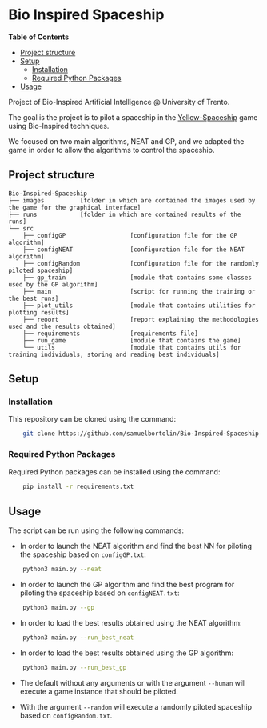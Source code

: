 # Bio Inspired Spaceship

<!-- START doctoc generated TOC please keep comment here to allow auto update -->
<!-- DON'T EDIT THIS SECTION, INSTEAD RE-RUN doctoc TO UPDATE -->
**Table of Contents**

- [Project structure](#project-structure)
- [Setup](#setup)
  - [Installation](#installation)
  - [Required Python Packages](#required-python-packages)
- [Usage](#usage)

<!-- END doctoc generated TOC please keep comment here to allow auto update -->

Project of Bio-Inspired Artificial Intelligence @ University of Trento.

The goal is the project is to pilot a spaceship in the [Yellow-Spaceship](https://github.com/ph3nix-cpu/Yellow-Spaceship) game using Bio-Inspired techniques.

We focused on two main algorithms, NEAT and GP, and we adapted the game in order to allow the algorithms to control the spaceship.

## Project structure

    Bio-Inspired-Spaceship
    ├── images          [folder in which are contained the images used by the game for the graphical interface]
    ├── runs            [folder in which are contained results of the runs]
    └── src
        ├── configGP                  [configuration file for the GP algorithm]
        ├── configNEAT                [configuration file for the NEAT algorithm]
        ├── configRandom              [configuration file for the randomly piloted spaceship]
        ├── gp_train                  [module that contains some classes used by the GP algorithm]
        ├── main                      [script for running the training or the best runs]
        ├── plot_utils                [module that contains utilities for plotting results]
        ├── reoort                    [report explaining the methodologies used and the results obtained]
        ├── requirements              [requirements file]
        ├── run_game                  [module that contains the game]
        └── utils                     [module that contains utils for training individuals, storing and reading best individuals]


## Setup

### Installation

This repository can be cloned using the command:

```bash
    git clone https://github.com/samuelbortolin/Bio-Inspired-Spaceship.git
```


### Required Python Packages

Required Python packages can be installed using the command:

```bash
    pip install -r requirements.txt
```


## Usage

The script can be run using the following commands:

* In order to launch the NEAT algorithm and find the best NN for piloting the spaceship based on `configGP.txt`:
```bash
    python3 main.py --neat
```

* In order to launch the GP algorithm and find the best program for piloting the spaceship based on `configNEAT.txt`:
```bash
    python3 main.py --gp
```

* In order to load the best results obtained using the NEAT algorithm:
```bash
    python3 main.py --run_best_neat
```

* In order to load the best results obtained using the GP algorithm:
```bash
    python3 main.py --run_best_gp
```

* The default without any arguments or with the argument `--human` will execute a game instance that should be piloted.

* With the argument `--random` will execute a randomly piloted spaceship based on `configRandom.txt`.

